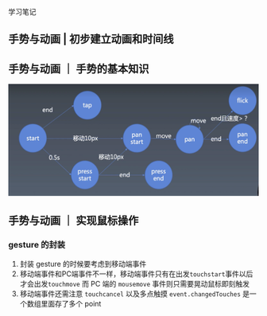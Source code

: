 学习笔记

## 手势与动画 | 初步建立动画和时间线

## 手势与动画 ｜ 手势的基本知识


![gesture](./gesture.png)


## 手势与动画 ｜ 实现鼠标操作

### gesture 的封装

1. 封装 gesture 的时候要考虑到移动端事件
1. 移动端事件和PC端事件不一样，移动端事件只有在出发`touchstart`事件以后才会出发`touchmove` 而 PC 端的 `mousemove` 事件则只需要晃动鼠标即刻触发
1. 移动端事件还需注意 `touchcancel` 以及多点触摸 `event.changedTouches` 是一个数组里面存了多个 point






